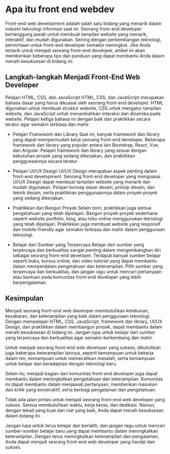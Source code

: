 # Apa itu front end webdev
Front-end web development adalah salah satu bidang yang menarik dalam industri teknologi informasi saat ini. Seorang front-end developer bertanggung jawab untuk membuat tampilan website yang menarik, interaktif, dan mudah digunakan. Seiring dengan perkembangan teknologi, permintaan untuk front-end developer semakin meningkat. Jika Anda tertarik untuk menjadi seorang front-end developer, artikel ini akan memberikan beberapa tips dan panduan yang dapat membantu Anda dalam meraih kesuksesan di bidang ini.
## Langkah-langkah Menjadi Front-End Web Developer
Pelajari HTML, CSS, dan JavaScript
HTML, CSS, dan JavaScript merupakan bahasa dasar yang harus dikuasai oleh seorang front-end developer. HTML digunakan untuk membuat struktur website, CSS untuk mengatur tampilan website, dan JavaScript untuk menambahkan interaksi dan dinamika pada website. Pelajari ketiga bahasa ini dengan baik dan praktikkan secara teratur agar semakin terbiasa dan mahir.

- Pelajari Framework dan Library
Saat ini, banyak framework dan library yang dapat mempermudah kerja seorang front-end developer. Beberapa framework dan library yang populer antara lain Bootstrap, React, Vue, dan Angular. Pelajari framework dan library yang sesuai dengan kebutuhan proyek yang sedang dikerjakan, dan praktikkan penggunaannya secara teratur.

- Pelajari UI/UX Design
UI/UX Design merupakan aspek penting dalam front-end development. Seorang front-end developer yang menguasai UI/UX Design dapat membuat tampilan website yang menarik dan mudah digunakan. Pelajari konsep dasar desain, prinsip desain, dan teknik desain, serta praktikkan penggunaannya dalam proyek-proyek yang sedang dikerjakan.

- Praktikkan dan Bangun Proyek
Selain teori, praktikkan juga semua pengetahuan yang telah dipelajari. Bangun proyek-proyek sederhana seperti website portfolio, blog, atau toko online menggunakan teknologi yang telah dipelajari. Praktikkan juga membuat website yang responsif dan mobile-friendly agar semakin terbiasa dan mahir dalam penggunaan teknologi.

- Belajar dari Sumber yang Terpercaya
Belajar dari sumber yang terpercaya dan berkualitas sangat penting dalam mengembangkan diri sebagai seorang front-end developer. Terdapat banyak sumber belajar seperti buku, kursus online, dan video tutorial yang dapat membantu dalam memperdalam pengetahuan dan keterampilan. Pilih sumber yang terpercaya dan berkualitas, dan jangan ragu untuk mencari pertanyaan atau bantuan pada komunitas front-end developer yang lebih berpengalaman.

## Kesimpulan
Menjadi seorang front-end web developer membutuhkan ketekunan, kesabaran, dan keterampilan yang baik dalam penggunaan teknologi. Dengan mempelajari HTML, CSS, JavaScript, framework dan library, UI/UX Design, dan praktikkan dalam membangun proyek, dapat membantu dalam meraih kesuksesan di bidang ini. Jangan lupa untuk belajar dari sumber yang terpercaya dan berkualitas agar semakin berkembang dan mahir.

Untuk menjadi seorang front-end web developer yang sukses, dibutuhkan juga beberapa keterampilan lainnya, seperti kemampuan untuk bekerja dalam tim, kemampuan untuk memecahkan masalah, serta kemampuan untuk belajar dan beradaptasi dengan teknologi baru.

Selain itu, menjadi bagian dari komunitas front-end developer juga dapat membantu dalam meningkatkan pengetahuan dan keterampilan. Komunitas ini dapat membantu dalam menjawab pertanyaan, memberikan masukan dan kritik yang konstruktif, serta berbagi pengalaman dan pengetahuan.

Tidak ada jalan pintas untuk menjadi seorang front-end web developer yang sukses. Semua membutuhkan waktu, kerja keras, dan dedikasi. Namun, dengan tekad yang kuat dan niat yang baik, Anda dapat meraih kesuksesan dalam bidang ini.

Jangan lupa untuk terus belajar dan berlatih, dan jangan ragu untuk mencari sumber-sumber belajar baru yang dapat membantu dalam meningkatkan keterampilan. Dengan terus meningkatkan keterampilan dan pengalaman, Anda dapat menjadi seorang front-end web developer yang handal dan sukses.
